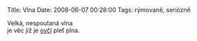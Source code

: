Title: Vlna
Date: 2008-06-07 00:28:00
Tags: rýmovaně, seriózně

Velká, nespoutaná vlna  
je věc jíž je
[ovčí](http://blog.javorek.net/2008/05/24/beeeeeeeee/) pleť plna.